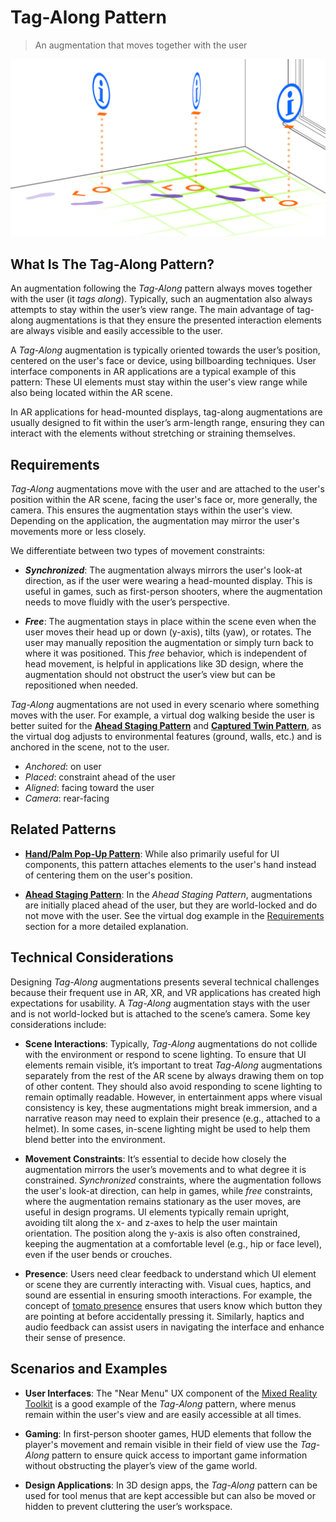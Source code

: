 # Tag-Along Pattern
> An augmentation that moves together with the user

![Tag-Along](images/TagAlong.png)

## What Is The Tag-Along Pattern?

An augmentation following the _Tag-Along_ pattern always moves together with the user (it _tags along_). Typically, such an augmentation also always attempts to stay within the user’s view range. The main advantage of tag-along augmentations is that they ensure the presented interaction elements are always visible and easily accessible to the user.

A _Tag-Along_ augmentation is typically oriented towards the user’s position, centered on the user's face or device, using billboarding techniques. User interface components in AR applications are a typical example of this pattern: These UI elements must stay within the user's view range while also being located within the AR scene.

In AR applications for head-mounted displays, tag-along augmentations are usually designed to fit within the user’s arm-length range, ensuring they can interact with the elements without stretching or straining themselves.

## Requirements

_Tag-Along_ augmentations move with the user and are attached to the user's position within the AR scene, facing the user's face or, more generally, the camera. This ensures the augmentation stays within the user's view. Depending on the application, the augmentation may mirror the user's movements more or less closely.

We differentiate between two types of movement constraints:

- **_Synchronized_**: The augmentation always mirrors the user's look-at direction, as if the user were wearing a head-mounted display. This is useful in games, such as first-person shooters, where the augmentation needs to move fluidly with the user’s perspective.

- **_Free_**: The augmentation stays in place within the scene even when the user moves their head up or down (y-axis), tilts (yaw), or rotates. The user may manually reposition the augmentation or simply turn back to where it was positioned. This _free_ behavior, which is independent of head movement, is helpful in applications like 3D design, where the augmentation should not obstruct the user’s view but can be repositioned when needed.

_Tag-Along_ augmentations are not used in every scenario where something moves with the user. For example, a virtual dog walking beside the user is better suited for the [**Ahead Staging Pattern**](ahead-staging.md) and [**Captured Twin Pattern**](captured-twin.md), as the virtual dog adjusts to environmental features (ground, walls, etc.) and is anchored in the scene, not to the user.

- _Anchored_: on user
- _Placed_: constraint ahead of the user
- _Aligned_: facing toward the user
- _Camera_: rear-facing

## Related Patterns

- [**Hand/Palm Pop-Up Pattern**](hand-palm-popup.md): While also primarily useful for UI components, this pattern attaches elements to the user's hand instead of centering them on the user's position.
  
- [**Ahead Staging Pattern**](ahead-staging.md): In the _Ahead Staging Pattern_, augmentations are initially placed ahead of the user, but they are world-locked and do not move with the user. See the virtual dog example in the [Requirements](#requirements) section for a more detailed explanation.

## Technical Considerations

Designing _Tag-Along_ augmentations presents several technical challenges because their frequent use in AR, XR, and VR applications has created high expectations for usability. A _Tag-Along_ augmentation stays with the user and is not world-locked but is attached to the scene’s camera. Some key considerations include:

- **Scene Interactions**: Typically, _Tag-Along_ augmentations do not collide with the environment or respond to scene lighting. To ensure that UI elements remain visible, it’s important to treat _Tag-Along_ augmentations separately from the rest of the AR scene by always drawing them on top of other content. They should also avoid responding to scene lighting to remain optimally readable. However, in entertainment apps where visual consistency is key, these augmentations might break immersion, and a narrative reason may need to explain their presence (e.g., attached to a helmet). In some cases, in-scene lighting might be used to help them blend better into the environment.

- **Movement Constraints**: It’s essential to decide how closely the augmentation mirrors the user’s movements and to what degree it is constrained. _Synchronized_ constraints, where the augmentation follows the user's look-at direction, can help in games, while _free_ constraints, where the augmentation remains stationary as the user moves, are useful in design programs. UI elements typically remain upright, avoiding tilt along the x- and z-axes to help the user maintain orientation. The position along the y-axis is also often constrained, keeping the augmentation at a comfortable level (e.g., hip or face level), even if the user bends or crouches.

- **Presence**: Users need clear feedback to understand which UI element or scene they are currently interacting with. Visual cues, haptics, and sound are essential in ensuring smooth interactions. For example, the concept of [tomato presence](https://ieeexplore.ieee.org/document/10108763) ensures that users know which button they are pointing at before accidentally pressing it. Similarly, haptics and audio feedback can assist users in navigating the interface and enhance their sense of presence.

## Scenarios and Examples

- **User Interfaces**: The "Near Menu" UX component of the [Mixed Reality Toolkit](https://learn.microsoft.com/windows/mixed-reality/mrtk-unity/mrtk3-overview) is a good example of the _Tag-Along_ pattern, where menus remain within the user's view and are easily accessible at all times.

- **Gaming**: In first-person shooter games, HUD elements that follow the player's movement and remain visible in their field of view use the _Tag-Along_ pattern to ensure quick access to important game information without obstructing the player’s view of the game world.

- **Design Applications**: In 3D design apps, the _Tag-Along_ pattern can be used for tool menus that are kept accessible but can also be moved or hidden to prevent cluttering the user’s workspace.
